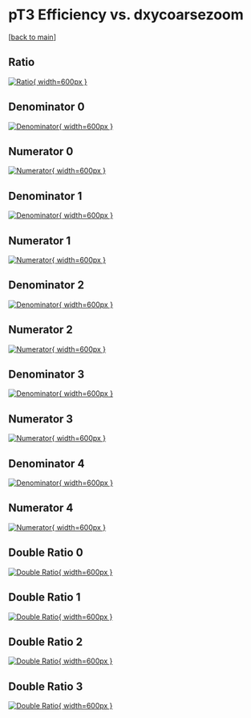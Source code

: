 # pT3 Efficiency vs. dxycoarsezoom

[[back to main](./)]



## Ratio

[![Ratio](../mtv/var/pT3_loweta_0_-1_eff_dxycoarsezoom.png){ width=600px }](../mtv/var/pT3_loweta_0_-1_eff_dxycoarsezoom.pdf)

## Denominator 0

[![Denominator](../mtv/den/pT3_loweta_0_-1_eff_dxycoarsezoom_den0.png){ width=600px }](../mtv/den/pT3_loweta_0_-1_eff_dxycoarsezoom_den0.pdf)

## Numerator 0

[![Numerator](../mtv/num/pT3_loweta_0_-1_eff_dxycoarsezoom_num0.png){ width=600px }](../mtv/num/pT3_loweta_0_-1_eff_dxycoarsezoom_num0.pdf)

## Denominator 1

[![Denominator](../mtv/den/pT3_loweta_0_-1_eff_dxycoarsezoom_den1.png){ width=600px }](../mtv/den/pT3_loweta_0_-1_eff_dxycoarsezoom_den1.pdf)

## Numerator 1

[![Numerator](../mtv/num/pT3_loweta_0_-1_eff_dxycoarsezoom_num1.png){ width=600px }](../mtv/num/pT3_loweta_0_-1_eff_dxycoarsezoom_num1.pdf)

## Denominator 2

[![Denominator](../mtv/den/pT3_loweta_0_-1_eff_dxycoarsezoom_den2.png){ width=600px }](../mtv/den/pT3_loweta_0_-1_eff_dxycoarsezoom_den2.pdf)

## Numerator 2

[![Numerator](../mtv/num/pT3_loweta_0_-1_eff_dxycoarsezoom_num2.png){ width=600px }](../mtv/num/pT3_loweta_0_-1_eff_dxycoarsezoom_num2.pdf)

## Denominator 3

[![Denominator](../mtv/den/pT3_loweta_0_-1_eff_dxycoarsezoom_den3.png){ width=600px }](../mtv/den/pT3_loweta_0_-1_eff_dxycoarsezoom_den3.pdf)

## Numerator 3

[![Numerator](../mtv/num/pT3_loweta_0_-1_eff_dxycoarsezoom_num3.png){ width=600px }](../mtv/num/pT3_loweta_0_-1_eff_dxycoarsezoom_num3.pdf)

## Denominator 4

[![Denominator](../mtv/den/pT3_loweta_0_-1_eff_dxycoarsezoom_den4.png){ width=600px }](../mtv/den/pT3_loweta_0_-1_eff_dxycoarsezoom_den4.pdf)

## Numerator 4

[![Numerator](../mtv/num/pT3_loweta_0_-1_eff_dxycoarsezoom_num4.png){ width=600px }](../mtv/num/pT3_loweta_0_-1_eff_dxycoarsezoom_num4.pdf)

## Double Ratio 0

[![Double Ratio](../mtv/ratio/pT3_loweta_0_-1_eff_dxycoarsezoom_ratio0.png){ width=600px }](../mtv/ratio/pT3_loweta_0_-1_eff_dxycoarsezoom_ratio0.pdf)

## Double Ratio 1

[![Double Ratio](../mtv/ratio/pT3_loweta_0_-1_eff_dxycoarsezoom_ratio1.png){ width=600px }](../mtv/ratio/pT3_loweta_0_-1_eff_dxycoarsezoom_ratio1.pdf)

## Double Ratio 2

[![Double Ratio](../mtv/ratio/pT3_loweta_0_-1_eff_dxycoarsezoom_ratio2.png){ width=600px }](../mtv/ratio/pT3_loweta_0_-1_eff_dxycoarsezoom_ratio2.pdf)

## Double Ratio 3

[![Double Ratio](../mtv/ratio/pT3_loweta_0_-1_eff_dxycoarsezoom_ratio3.png){ width=600px }](../mtv/ratio/pT3_loweta_0_-1_eff_dxycoarsezoom_ratio3.pdf)

